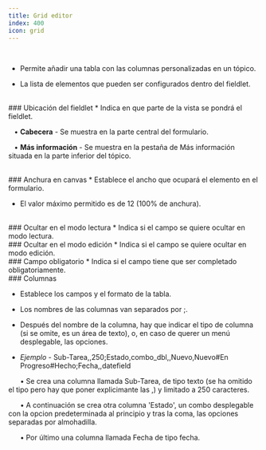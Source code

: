 ```yaml
---
title: Grid editor
index: 400
icon: grid
---
```


    
<br />

* Permite añadir una tabla con las columnas personalizadas en un tópico.

* La lista de elementos que pueden ser configurados dentro del fieldlet.

<br />
### Ubicación del fieldlet
* Indica en que parte de la vista se pondrá el fieldlet. <br />

&nbsp; &nbsp;• **Cabecera** - Se muestra en la parte central del formulario. <br />

&nbsp; &nbsp;• **Más información** - Se muestra en la pestaña de Más información situada en la parte inferior del tópico.<br />

<br />
### Anchura en canvas
* Establece el ancho que ocupará el elemento en el formulario.

* El valor máximo permitido es de 12 (100% de anchura).

<br />
### Ocultar en el modo lectura
* Indica si el campo se quiere ocultar en modo lectura.

<br />
### Ocultar en el modo edición
* Indica si el campo se quiere ocultar en modo edición.

<br />
### Campo obligatorio
* Indica si el campo tiene que ser completado obligatoriamente.


<br />
### Columnas

* Establece los campos y el formato de la tabla.

* Los nombres de las columnas van separados por ;.

* Después del nombre de la columna, hay que indicar el tipo de columna (si se omite, es un área de texto), o, en caso de querer un menú desplegable, las opciones.

* *Ejemplo* - Sub-Tarea,,250;Estado,combo_dbl,,Nuevo,Nuevo#En Progreso#Hecho;Fecha,,datefield <br />

&nbsp; &nbsp;&nbsp; &nbsp;• Se crea una columna llamada Sub-Tarea, de tipo texto (se ha omitido el tipo pero hay que poner explicimante las ,) y limitado a 250 caracteres. <br />

&nbsp; &nbsp;&nbsp; &nbsp;• A continuación se crea otra columna 'Estado', un combo desplegable con la opcion predeterminada al principio y tras la coma, las opciones separadas por almohadilla. <br />

&nbsp; &nbsp;&nbsp; &nbsp;• Por último una columna llamada Fecha de tipo fecha.<br />
